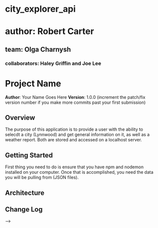 # city_explorer_api

# author: Robert Carter

## team: Olga Charnysh

### collaborators: Haley Griffin and Joe Lee

# Project Name

**Author**: Your Name Goes Here
**Version**: 1.0.0 (increment the patch/fix version number if you make more commits past your first submission)

## Overview
The purpose of this application is to provide a user with the ability to selecdt a city (Lynnwood) and get general information on it, as well as a weather report. Both are stored and accessed on a localhost server.

## Getting Started
First thing you need to do is ensure that you have npm and nodemon installed on your computer. Once that is accomplished, you need the data you will be pulling from (JSON files).

## Architecture
<!-- Provide a detailed description of the application design. What technologies (languages, libraries, etc) you're using, and any other relevant design information. -->

## Change Log
<!-- Use this area to document the iterative changes made to your application as each feature is successfully implemented. Use time stamps. Here's an examples:

01-01-2001 4:59pm - Application now has a fully-functional express server, with a GET route for the location resource.

## Credits and Collaborations
<!-- Give credit (and a link) to other people or resources that helped you build this application. -->
-->